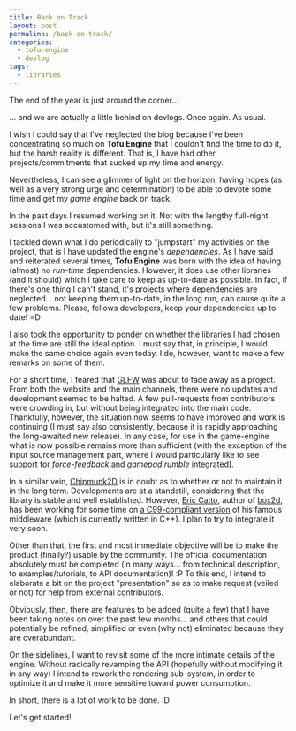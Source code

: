 ```yaml
---
title: Back on Track
layout: post
permalink: /back-on-track/
categories:
  - tofu-engine
  - devlog
tags:
  - libraries
---
```

The end of the year is just around the corner...

... and we are actually a little behind on devlogs. Once again. As usual.

I wish I could say that I've neglected the blog because I've been concentrating so much on **Tofu Engine** that I couldn't find the time to do it, but the harsh reality is different. That is, I have had other projects/commitments that sucked up my time and energy.

Nevertheless, I can see a glimmer of light on the horizon, having hopes (as well as a very strong urge and determination) to be able to devote some time and get my *game engine* back on track.

In the past days I resumed working on it. Not with the lengthy full-night sessions I was accustomed with, but it's still something.

I tackled down what I do periodically to "jumpstart" my activities on the project, that is I have updated the engine's *dependencies*. As I have said and reiterated several times, **Tofu Engine** was born with the idea of having (almost) no *run-time* dependencies. However, it does use other libraries (and it should) which I take care to keep as up-to-date as possible. In fact, if there's one thing I can't stand, it's projects where dependencies are neglected... not keeping them up-to-date, in the long run, can cause quite a few problems. Please, fellows developers, keep your dependencies up to date! =D

I also took the opportunity to ponder on whether the libraries I had chosen at the time are still the ideal option. I must say that, in principle, I would make the same choice again even today. I do, however, want to make a few remarks on some of them.

For a short time, I feared that [GLFW](https://www.glfw.org/) was about to fade away as a project. From both the website and the main channels, there were no updates and development seemed to be halted. A few pull-requests from contributors were crowding in, but without being integrated into the main code. Thankfully, however, the situation now seems to have improved and work is continuing (I must say also consistently, because it is rapidly approaching the long-awaited new release). In any case, for use in the game-engine what is now possible remains more than sufficient (with the exception of the input source management part, where I would particularly like to see support for *force-feedback* and *gamepad rumble* integrated).

In a similar vein, [Chipmunk2D](https://chipmunk-physics.net/) is in doubt as to whether or not to maintain it in the long term. Developments are at a standstill, considering that the library is stable and well established. However, [Eric Catto](https://github.com/erincatto), author of [box2d](https://box2d.org/), has been working for some time on [a C99-compliant version](https://github.com/erincatto/box2c) of his famous middleware (which is currently written in C++). I plan to try to integrate it very soon.

Other than that, the first and most immediate objective will be to make the product (finally?) usable by the community. The official documentation absolutely must be completed (in many ways... from technical description, to examples/tutorials, to API documentation)! :P To this end, I intend to elaborate a bit on the project "presentation" so as to make request (veiled or not) for help from external contributors.

Obviously, then, there are features to be added (quite a few) that I have been taking notes on over the past few months... and others that could potentially be refined, simplified or even (why not) eliminated because they are overabundant.

On the sidelines, I want to revisit some of the more intimate details of the engine. Without radically revamping the API (hopefully without modifying it in any way) I intend to rework the rendering sub-system, in order to optimize it and make it more sensitive toward power consumption.

In short, there is a lot of work to be done. :D

Let's get started!
